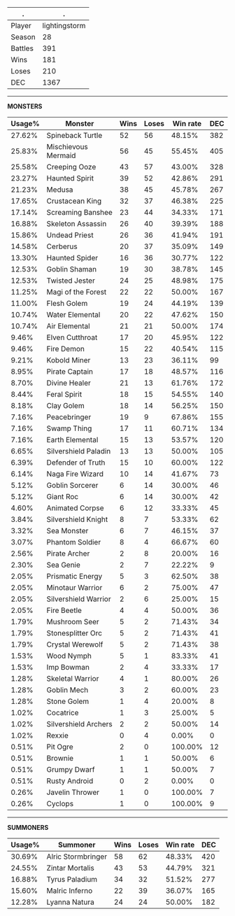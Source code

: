.|.
|-|-
Player|lightingstorm
Season|28
Battles|391
Wins|181
Loses|210
DEC|1367

---
**MONSTERS**

Usage%|Monster|Wins|Loses|Win rate|DEC|
-|-|-|-|-|-|
27.62%|Spineback Turtle|52|56|48.15%|382|
25.83%|Mischievous Mermaid|56|45|55.45%|405|
25.58%|Creeping Ooze|43|57|43.00%|328|
23.27%|Haunted Spirit|39|52|42.86%|291|
21.23%|Medusa|38|45|45.78%|267|
17.65%|Crustacean King|32|37|46.38%|225|
17.14%|Screaming Banshee|23|44|34.33%|171|
16.88%|Skeleton Assassin|26|40|39.39%|188|
15.86%|Undead Priest|26|36|41.94%|191|
14.58%|Cerberus|20|37|35.09%|149|
13.30%|Haunted Spider|16|36|30.77%|122|
12.53%|Goblin Shaman|19|30|38.78%|145|
12.53%|Twisted Jester|24|25|48.98%|175|
11.25%|Magi of the Forest|22|22|50.00%|167|
11.00%|Flesh Golem|19|24|44.19%|139|
10.74%|Water Elemental|20|22|47.62%|150|
10.74%|Air Elemental|21|21|50.00%|174|
9.46%|Elven Cutthroat|17|20|45.95%|122|
9.46%|Fire Demon|15|22|40.54%|115|
9.21%|Kobold Miner|13|23|36.11%|99|
8.95%|Pirate Captain|17|18|48.57%|116|
8.70%|Divine Healer|21|13|61.76%|172|
8.44%|Feral Spirit|18|15|54.55%|140|
8.18%|Clay Golem|18|14|56.25%|150|
7.16%|Peacebringer|19|9|67.86%|155|
7.16%|Swamp Thing|17|11|60.71%|134|
7.16%|Earth Elemental|15|13|53.57%|120|
6.65%|Silvershield Paladin|13|13|50.00%|105|
6.39%|Defender of Truth|15|10|60.00%|122|
6.14%|Naga Fire Wizard|10|14|41.67%|73|
5.12%|Goblin Sorcerer|6|14|30.00%|46|
5.12%|Giant Roc|6|14|30.00%|42|
4.60%|Animated Corpse|6|12|33.33%|45|
3.84%|Silvershield Knight|8|7|53.33%|62|
3.32%|Sea Monster|6|7|46.15%|37|
3.07%|Phantom Soldier|8|4|66.67%|60|
2.56%|Pirate Archer|2|8|20.00%|16|
2.30%|Sea Genie|2|7|22.22%|9|
2.05%|Prismatic Energy|5|3|62.50%|38|
2.05%|Minotaur Warrior|6|2|75.00%|47|
2.05%|Silvershield Warrior|2|6|25.00%|15|
2.05%|Fire Beetle|4|4|50.00%|36|
1.79%|Mushroom Seer|5|2|71.43%|34|
1.79%|Stonesplitter Orc|5|2|71.43%|41|
1.79%|Crystal Werewolf|5|2|71.43%|38|
1.53%|Wood Nymph|5|1|83.33%|41|
1.53%|Imp Bowman|2|4|33.33%|17|
1.28%|Skeletal Warrior|4|1|80.00%|26|
1.28%|Goblin Mech|3|2|60.00%|23|
1.28%|Stone Golem|1|4|20.00%|8|
1.02%|Cocatrice|1|3|25.00%|5|
1.02%|Silvershield Archers|2|2|50.00%|14|
1.02%|Rexxie|0|4|0.00%|0|
0.51%|Pit Ogre|2|0|100.00%|12|
0.51%|Brownie|1|1|50.00%|6|
0.51%|Grumpy Dwarf|1|1|50.00%|7|
0.51%|Rusty Android|0|2|0.00%|0|
0.26%|Javelin Thrower|1|0|100.00%|7|
0.26%|Cyclops|1|0|100.00%|9|

---
**SUMMONERS**

Usage%|Summoner|Wins|Loses|Win rate|DEC|
-|-|-|-|-|-|
30.69%|Alric Stormbringer|58|62|48.33%|420|
24.55%|Zintar Mortalis|43|53|44.79%|321|
16.88%|Tyrus Paladium|34|32|51.52%|277|
15.60%|Malric Inferno|22|39|36.07%|165|
12.28%|Lyanna Natura|24|24|50.00%|182|
